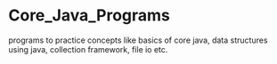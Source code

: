 # Core_Java_Programs
programs to practice concepts like basics of core java, data structures using java, collection framework, file io etc.

